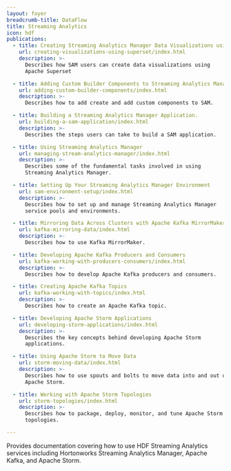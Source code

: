 ```yaml
---
layout: foyer
breadcrumb-title: DataFlow
title: Streaming Analytics
icon: hdf
publications:
  - title: Creating Streaming Analytics Manager Data Visualizations using Superset
    url: creating-visualizations-using-superset/index.html
    description: >-
      Describes how SAM users can create data visualizations using
      Apache Superset

  - title: Adding Custom Builder Components to Streaming Analytics Manager
    url: adding-custom-builder-components/index.html
    description: >-
      Describes how to add create and add custom components to SAM.

  - title: Building a Streaming Analytics Manager Application.
    url: building-a-sam-application/index.html
    description: >-
      Describes the steps users can take to build a SAM application.

  - title: Using Streaming Analytics Manager
    url: managing-stream-analytics-manager/index.html
    description: >-
      Describes some of the fundamental tasks involved in using
      Streaming Analytics Manager.

  - title: Setting Up Your Streaming Analytics Manager Environment
    url: sam-environment-setup/index.html
    description: >-
      Describes how to set up and manage Streaming Analytics Manager
      service pools and environments.

  - title: Mirroring Data Across Clusters with Apache Kafka MirrorMaker
    url: kafka-mirroring-data/index.html
    description: >-
      Describes how to use Kafka MirrorMaker.

  - title: Developing Apache Kafka Producers and Consumers
    url: kafka-working-with-producers-consumers/index.html
    description: >-
      Describes how to develop Apache Kafka producers and consumers.

  - title: Creating Apache Kafka Topics
    url: kafka-working-with-topics/index.html
    description: >-
      Describes how to create an Apache Kafka topic.

  - title: Developing Apache Storm Applications
    url: developing-storm-applications/index.html
    description: >-
      Describes the key concepts behind developing Apache Storm
      applications.

  - title: Using Apache Storm to Move Data
    url: storm-moving-data/index.html
    description: >-
      Describes how to use spouts and bolts to move data into and out of
      Apache Storm.

  - title: Working with Apache Storm Topologies
    url: storm-topologies/index.html
    description: >-
      Describes how to package, deploy, monitor, and tune Apache Storm
      topologies.

---
```


Provides documentation covering how to use HDF Streaming Analytics
services including Hortonworks Streaming Analytics Manager, Apache
Kafka, and Apache Storm.
